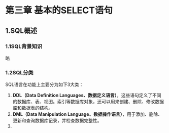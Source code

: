 # 第三章 基本的SELECT语句

## 1.SQL概述

### 1.1SQL背景知识

略

### 1.2SQL分类

SQL语言在功能上主要分为如下3大类：

1. **DDL（Data Definition Languages、数据定义语言）**，这些语句定义了不同的数据库、表、视图。索引等数据库对象，还可以用来创建、删除、修改数据库和数据表的结构。
2. **DML（Data Manipulation Language、数据操作语言）**，用于添加、删除、更新和查询数据库记录，并检查数据完整性。
3. 